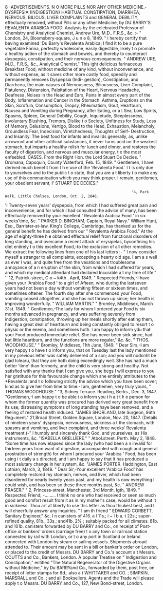 8
                                        -ADVERTISEMENTS.
N O MORE PILLS NOR ANY OTHER MEDICINE.-DYSPEPSIA                                                  (INDIGESTION)
    HABITUAL CONSTIPATION, DIARRHEA, NERVOUS, BILIOUS, LlVER COMPLAINTS and
GENERAL DEBILITY, effectually removed, without Pills or any other Medicine, by
                   DU BARRY'S REVALENTA ARABICA FOOD.
  Analysis by the celebrated Professor of Chemistry and Analytical Chemist, Andrew Ure, M.D.. F.R.S., &c. :-
                                                              " London, 24, Bloomsbnry-square, J u n e 8, 1849.
  " I hereby certify that baving examined 'Du Barry's Revalenta Arabica; I find it to be a pure vegetable
Farina, perfectly wholesome, easily digestible, likely t o promote a healthy action of the stomach and bowels,
and thereby to counteract dyspepsia, constipation, and their nervous consequences.
                                                    " ANDREW URE, M.D., F.R.S., &c., Analytical Chemist."
  This ight delicious farinaceous Breakfast Food, without medicine of any kind, without inconvenience,
and without expense, as it saves other more costly food, speedily and permanently removes Dyspepsia (Indi-
gestion), Constipation, and Diarrhcea, the main causes of Nervousness, Biliousness, Liver Complaint,
Flatulency, Distension, Palpitation of the Heart, Nervous Headache, Deafness ,Noises in the Head and Ears,
Pains in almost every part of the Body, Iofiammation and Cancer in the Stomach. Asthma, Eruptions on the
Skin, Scrofula, Consumption, Dropsy, Rheumatism, Gout, Heartburn, Nausea and Vomiting during Pregnancy,
after Eating, or a t Sea, Low Spirits, Spasms, Spleen, General Debility, Cough, Inquietude, Sleeplessness,
Involuntary Blushing, Tremors, Dislike t o Society, Unfitness for Study, Loss of Memory, Delusions, Vertigo,
Blood to the Head, Exhaustion, Melancholy, Groundless Fear, Indecision, Wretchedness, Thoughts of Self-
Destruction, and Insanity. The best food for infants and invalids generally, as, unlike arrowroot and other
artificial substances, it never turns acid on the weakest stomach, but imparts a healthy relish for lunch and
dinner, and restores the faculty of digestion, and nervous and muscular energy, t o the most enfeebled.
                                                     CASES.
   From the Right Hon. the Lord Stuart De Decies. " Dromana, Capoquin, County Waterford, Feb. 15, 1849.
   " Gentlemen, I have derived much benefit from t h e use of the 'Revalenta Food.' I t is only due to yourselves
and to the public t o state, that you are a t liberty t o make any use of this communication whicb you may
think proper. I remain, gentlemen, your obedient servant,                                     I' STUART DE DECIES."

                                                              "4, Park Walk, Little Chelsea, London, Oct. 2, 1848.
   'I Twenty-seven years' dyspepsia, from which I had suffered great pain and inconvenience, and for which I
had consulted the advice of many, has been effectually removed by your excellent ' Revalenta Arabica Food '
in six weeks'time, &c.                                              " PARKER D. BINGHAM, Captain, Royal Navy."
   William Hunt, Esq., Barrister-at-law, King's College, Cambridge, has thanked us for the general benefit he
has derived from our " Revalenta Arabica Food." At the age of eighty-three h e obtained effectual relief from
functional disorders of long standing, and overcame a recent attack of erysipelas, byconfining his diet entirely
t o this excellent Food,-to the exclusion of all other remedies. We extract the following lines from one of his
last letters :-
   " I now consider myself a stranger to all complaints, excepting a hearty old age.                I am a s well as ever I
was, and quite free from the vexations and troublesome annoyance of a n eruption of the skin, from which I had
suffered for years, and which my medical attendant had declared Incurable a t my time of life."
                                                                         '' 12, Patrick-street, C o ~ k4th
                                                                                                       . April, 1849.
    " Respected Friends,-I     have given your 'Arabica Food ' to a girl of Afteen, who durlng the lastseven years
 had not been a day without vomiting fifteen or sixteen times, and sometimes oftener. The fourth day after
 she commenced your Food, vomiting ceased altogether, and she has not thrown up since; her health is
 improving wonderfully.                                                                          " WILLIAM MARTIN."
                                                                           " Bromley, Middlesex, March 31st. 1849.
    " Gentlemen,-The      lady for whom I ordered your Food is six months advanced in pregnancy, and was
 suffering severely from indigestion, constipation, throwing up her meals shortly after eating them, having a
 great deal of heartburn and being constantly obliged to resort t o physic or the enema, and sometimes hoth.
 I am happy to inform ydu that your Food produced immediate relief. She has never been sick since, had but
 little heartburn, and the functions are more regular," &c. &c.                                " THOS. WOODHOUSE."
                                                                             " Bromley, Middlesex, 11th June, 1849.
    " Dear Sirs,-I am very happy t o have t o inform you, that on Tuesday last the lady mentioned in my previous
 letter was safely delivered of a son; and you will nodonht be glad tolearu, that they are hoth doing exceedingly
 well. She has had a much better 'time' than formerly, and the child is very strong and healthy. Not satisfied
 with any thanks that I can give you, she begs I will express to you her gratitude for this favourable change
 which she entirely attributes to the *Revalenta,'and t o following strictly the advice which you have been sover;
 kind as to give her from time to time.-I am, gentlemen, very truly yours,                 " THOMAS WOODHOUSE."
                                                                 "3, Sidney Terrace. Reading, Berks., Dec. 3, 1847.
    "Gentlemen,-I      am happy t o be able t o inform you t h a t t h e person for whom the former quantity was
 procured has derived very great benefit from its use; distressing symptoms of long standing haye been
removed, and a feeling of restored health induced. "JAMES SHORLAND, late Surgeon, 96th Reg~ment."
                                                           21,Broad Street, Golden Square, London, Nov. 20, 1847.
    (Details of nineteen years' dyspepsia, nervousness, sickness a t the stomach, with spasms and vomiting,
and liver complaint, and three weeks' Revalenta treatment.)-" I humbly and sincerely thank God, and
yourselves, as His instruments, &c.                                                        "ISABELLA GRELLIERE."
                                                                                  " Atbol.street. Perth. May 2, 1848.
    "Some time has now elapsed since the lady (who had been a n invalid for thirteen years from want of
digestion, accompanled with cough and general prostration of strength) for whom I procured your 'Arabica '
 Food, has been using i t daily a s directed, and I am happy to say that lt has produced a most salutary change
 in her system, &c.                                                                                 "JAMES PORTER.
                                                                        Haddington, East Lothian, March, 3, 1849.
    " Dear Sir,-Your excellent 'Arabica Food' has completely restored my stomach, nerves, and liver, which
 had been disordered for nearly twenty years past, and my health Is now everything I could wish, and has been
 so these three months past, &c.                                                                 " ANDREW FRASER."
                                                           " 2, Princess-street, Manchester, 3rd Month, lgth, 1849.
    " Respected Friend, -......... I think no one who had received or seen so much good and comfort result
 from it as in my mother's case, would be without it in sickness. Thou art at liberty to use this letter as thou
 thiukest best, and I will cheerfully answer any inquiries.
                 " I am th    friend                                 " EDWARD CORBETT, Sanitary Engineer," &c.
    I n canisters of 416. a l 11s.; i ~ l b a, t 22s.; super-refined quality, 81b., 33s.; and41b. 2% ; suitably packed
 for all climates. 81b. and 101b. canisters forwarded by DU BARRY and Co., on receipt of Post-office or bankers'
 orders (carriage free) t o any town or railroad station connected by rail with London, or t o any port in
 Scotland or Ireland connected with London by steam or sailing vessels. Shipments abroad attended to.
 Their amount may be sent in a bill or banker's order on London, or placed to the credit of Messrs. DU BARRY
 and Co.'s account a t Messrs. COUTTS         and Co., Bankers, London.
    A popular Treatise on " Indigestion and Constipation," entitled "The Natural Regenerator of the Digestive
 Organs without Medicine," by Du BARRYand Co., forwarded by them, post free, on receipt of letter stamps
 for 8d.; also a t WHITTAKER     and CO. ; SIMPKIN,      MARSRALL    and Co. ; and all Booksellers.
    Agents and the Trade will please apply t o Messrs. DU BARRY and Co., 127, New Bond-street, London.
